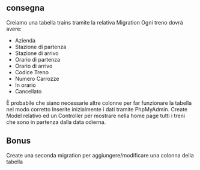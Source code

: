 ## consegna

Creiamo una tabella trains tramite la relativa Migration
Ogni treno dovrà avere:

-   Azienda
-   Stazione di partenza
-   Stazione di arrivo
-   Orario di partenza
-   Orario di arrivo
-   Codice Treno
-   Numero Carrozze
-   In orario
-   Cancellato

È probabile che siano necessarie altre colonne per far funzionare la tabella nel modo corretto
Inserite inizialmente i dati tramite PhpMyAdmin.
Create Model relativo ed un Controller per mostrare nella home page tutti i treni che sono in partenza dalla data odierna.

## Bonus

Create una seconda migration per aggiungere/modificare una colonna della tabella
